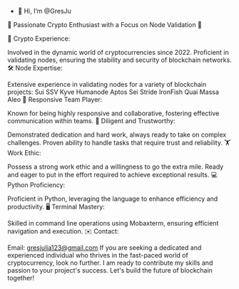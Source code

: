 - 👋 Hi, I’m @GresJu
  
🚀 Passionate Crypto Enthusiast with a Focus on Node Validation 🚀

🔗 Crypto Experience:

Involved in the dynamic world of cryptocurrencies since 2022.
Proficient in validating nodes, ensuring the stability and security of blockchain networks.
🛠️ Node Expertise:

Extensive experience in validating nodes for a variety of blockchain projects:
Sui
SSV
Kyve
Humanode
Aptos
Sei
Stride
IronFish
Quai
Massa
Aleo
🤝 Responsive Team Player:

Known for being highly responsive and collaborative, fostering effective communication within teams.
💪 Diligent and Trustworthy:

Demonstrated dedication and hard work, always ready to take on complex challenges.
Proven ability to handle tasks that require trust and reliability.
🏋️ Work Ethic:

Possess a strong work ethic and a willingness to go the extra mile.
Ready and eager to put in the effort required to achieve exceptional results.
💻 Python Proficiency:

Proficient in Python, leveraging the language to enhance efficiency and productivity.
🖥️ Terminal Mastery:

Skilled in command line operations using Mobaxterm, ensuring efficient navigation and execution.
✉️ Contact:

Email: gresjulia123@gmail.com
If you are seeking a dedicated and experienced individual who thrives in the fast-paced world of cryptocurrency, look no further. I am ready to contribute my skills and passion to your project's success. Let's build the future of blockchain together!






